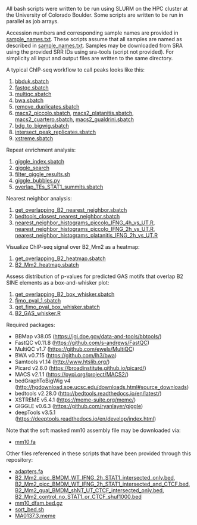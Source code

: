 All bash scripts were written to be run using SLURM on the HPC cluster at the University of Colorado Boulder. Some scripts are written to be run in parallel as job arrays.

Accession numbers and corresponding sample names are provided in [sample_names.txt](https://github.com/coke6162/B2_SINE_enhancers/blob/main/ChIPseq_BMDM/sample_names.txt). These scripts assume that all samples are named as described in [sample_names.txt](https://github.com/coke6162/B2_SINE_enhancers/blob/main/ChIPseq_BMDM/sample_names.txt). Samples may be downloaded from SRA using the provided SRR IDs using sra-tools (script not provided). For simplicity all input and output files are written to the same directory.

A typical ChIP-seq workflow to call peaks looks like this:
1. [bbduk.sbatch](https://github.com/coke6162/B2_SINE_enhancers/blob/main/ChIPseq_BMDM/bbduk.sbatch)
2. [fastqc.sbatch](https://github.com/coke6162/B2_SINE_enhancers/blob/main/ChIPseq_BMDM/fastqc.sbatch)
3. [multiqc.sbatch](https://github.com/coke6162/B2_SINE_enhancers/blob/main/ChIPseq_BMDM/multiqc.sbatch)
4. [bwa.sbatch](https://github.com/coke6162/B2_SINE_enhancers/blob/main/ChIPseq_BMDM/bwa.sbatch)
5. [remove_duplicates.sbatch](https://github.com/coke6162/B2_SINE_enhancers/blob/main/ChIPseq_BMDM/remove_duplicates.sbatch)
6. [macs2_piccolo.sbatch](https://github.com/coke6162/B2_SINE_enhancers/blob/main/ChIPseq_BMDM/macs2_piccolo.sbatch), [macs2_platanitis.sbatch](https://github.com/coke6162/B2_SINE_enhancers/blob/main/ChIPseq_BMDM/macs2_platanitis.sbatch), [macs2_cuartero.sbatch](https://github.com/coke6162/B2_SINE_enhancers/blob/main/ChIPseq_BMDM/macs2_cuartero.sbatch), [macs2_gualdrini.sbatch](https://github.com/coke6162/B2_SINE_enhancers/blob/main/ChIPseq_BMDM/macs2_gualdrini.sbatch)
7. [bdg_to_bigwig.sbatch](https://github.com/coke6162/B2_SINE_enhancers/blob/main/ChIPseq_BMDM/bdg_to_bigwig.sbatch)
8. [intersect_peak_replicates.sbatch](https://github.com/coke6162/B2_SINE_enhancers/blob/main/ChIPseq_BMDM/intersect_peak_replicates.sbatch)
9. [xstreme.sbatch](https://github.com/coke6162/B2_SINE_enhancers/blob/main/ChIPseq_BMDM/xstreme.sbatch)

Repeat enrichment analysis:
1. [giggle_index.sbatch](https://github.com/coke6162/B2_SINE_enhancers/blob/main/ChIPseq_BMDM/giggle_index.sbatch)
2. [giggle_search](https://github.com/coke6162/B2_SINE_enhancers/blob/main/ChIPseq_BMDM/giggle_search.sbatch)
3. [filter_giggle_results.sh](https://github.com/coke6162/B2_SINE_enhancers/blob/main/ChIPseq_BMDM/filter_giggle_results.sh)
4. [giggle_bubbles.py](https://github.com/coke6162/B2_SINE_enhancers/blob/main/ChIPseq_BMDM/giggle_bubbles.py)
5. [overlap_TEs_STAT1_summits.sbatch](https://github.com/coke6162/B2_SINE_enhancers/blob/main/ChIPseq_BMDM/overlap_TEs_STAT1_summits.sbatch)

Nearest neighbor analysis:
1. [get_overlapping_B2_nearest_neighbor.sbatch](https://github.com/coke6162/B2_SINE_enhancers/blob/main/ChIPseq_BMDM/get_overlapping_B2_nearest_neighbor.sbatch)
2. [bedtools_closest_nearest_neighbor.sbatch](https://github.com/coke6162/B2_SINE_enhancers/blob/main/ChIPseq_BMDM/bedtools_closest_nearest_neighbor.sbatch)
3. [nearest_neighbor_histograms_piccolo_IFNG_4h_vs_UT.R](https://github.com/coke6162/B2_SINE_enhancers/blob/main/ChIPseq_BMDM/nearest_neighbor_histograms_piccolo_IFNG_4h_vs_UT.R), [nearest_neighbor_histograms_piccolo_IFNG_2h_vs_UT.R](https://github.com/coke6162/B2_SINE_enhancers/blob/main/ChIPseq_BMDM/nearest_neighbor_histograms_piccolo_IFNG_2h_vs_UT.R), [nearest_neighbor_histograms_platanitis_IFNG_2h_vs_UT.R](https://github.com/coke6162/B2_SINE_enhancers/blob/main/ChIPseq_BMDM/nearest_neighbor_histograms_platanitis_IFNG_2h_vs_UT.R)

Visualize ChIP-seq signal over B2_Mm2 as a heatmap:
1. [get_overlapping_B2_heatmap.sbatch](https://github.com/coke6162/B2_SINE_enhancers/blob/main/ChIPseq_BMDM/get_overlapping_B2_heatmap.sbatch)
2. [B2_Mm2_heatmap.sbatch](https://github.com/coke6162/B2_SINE_enhancers/blob/main/ChIPseq_BMDM/B2_Mm2_heatmap.sbatch)

Assess distribution of p-values for predicted GAS motifs that overlap B2 SINE elements as a box-and-whisker plot:
1. [get_overlapping_B2_box_whisker.sbatch](https://github.com/coke6162/B2_SINE_enhancers/blob/main/ChIPseq_BMDM/get_overlapping_B2_box_whisker.sbatch)
2. [fimo_pval_1.sbatch](https://github.com/coke6162/B2_SINE_enhancers/blob/main/ChIPseq_BMDM/fimo_pval_1.sbatch)
3. [get_fimo_pval_box_whisker.sbatch](https://github.com/coke6162/B2_SINE_enhancers/blob/main/ChIPseq_BMDM/get_fimo_pval_box_whisker.sbatch)
4. [B2_GAS_whisker.R](https://github.com/coke6162/B2_SINE_enhancers/blob/main/ChIPseq_BMDM/B2_GAS_whisker.R)

Required packages:
* BBMap v38.05 (https://jgi.doe.gov/data-and-tools/bbtools/)
* FastQC v0.11.8 (https://github.com/s-andrews/FastQC)
* MultiQC v1.7 (https://github.com/ewels/MultiQC)
* BWA v0.7.15 (https://github.com/lh3/bwa)
* Samtools v1.14 (http://www.htslib.org/)
* Picard v2.6.0 (https://broadinstitute.github.io/picard/)
* MACS v2.1.1 (https://pypi.org/project/MACS2/)
* bedGraphToBigWig v4 (http://hgdownload.soe.ucsc.edu/downloads.html#source_downloads)
* bedtools v2.28.0 (http://bedtools.readthedocs.io/en/latest/)
* XSTREME v5.4.1 (https://meme-suite.org/meme/)
* GIGGLE v0.6.3 (https://github.com/ryanlayer/giggle)
* deepTools v3.5.1 (https://deeptools.readthedocs.io/en/develop/index.html)

Note that the soft masked mm10 assembly file may be downloaded via:
* [mm10.fa](http://hgdownload.soe.ucsc.edu/goldenPath/mm10/bigZips/mm10.fa.gz)

Other files referenced in these scripts that have been provided through this repository:
* [adapters.fa](https://github.com/coke6162/B2_SINE_enhancers/blob/main/RNAseq_BMDM/adapters.fa)
* [B2_Mm2_picc_BMDM_WT_IFNG_2h_STAT1_intersected_only.bed](https://github.com/coke6162/B2_SINE_enhancers/blob/main/ChIPseq_BMDM/B2_Mm2_picc_BMDM_WT_IFNG_2h_STAT1_intersected_only.bed), [B2_Mm2_picc_BMDM_WT_IFNG_2h_STAT1_intersected_and_CTCF.bed](https://github.com/coke6162/B2_SINE_enhancers/blob/main/ChIPseq_BMDM/B2_Mm2_picc_BMDM_WT_IFNG_2h_STAT1_intersected_and_CTCF.bed), [B2_Mm2_gual_BMDM_shNT_UT_CTCF_intersected_only.bed](https://github.com/coke6162/B2_SINE_enhancers/blob/main/ChIPseq_BMDM/B2_Mm2_gual_BMDM_shNT_UT_CTCF_intersected_only.bed), [B2_Mm2_control_no_STAT1_or_CTCF_shuf1000.bed](https://github.com/coke6162/B2_SINE_enhancers/blob/main/ChIPseq_BMDM/B2_Mm2_control_no_STAT1_or_CTCF_shuf1000.bed)
* [mm10_dfam.bed.gz](https://github.com/coke6162/B2_SINE_enhancers/blob/main/RNAseq_BMDM/mm10_dfam.bed.gz)
* [sort_bed.sh](https://github.com/coke6162/B2_SINE_enhancers/blob/main/ChIPseq_BMDM/sort_bed.sh)
* [MA0137.3.meme](https://github.com/coke6162/B2_SINE_enhancers/blob/main/ChIPseq_BMDM/MA0137.3.meme)